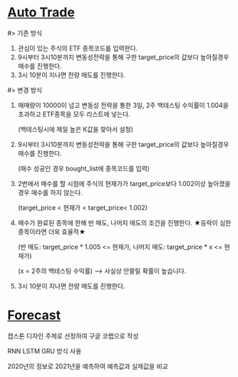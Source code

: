 # [Auto Trade](https://github.com/hiisk/Stock/tree/main/Auto_Trade)

#> 기존 방식 
1. 관심이 있는 주식의 ETF 종목코드를 입력한다.
2. 9시부터 3시10분까지 변동성전략을 통해 구한 target_price의 값보다 높아질경우 매수를 진행한다.
3. 3시 10분이 지나면 전량 매도를 진행한다.

#> 변경 방식
1. 매매량이 10000이 넘고 변동성 전략을 통한 3일, 2주 백테스팅 수익률이 1.004을 초과하고 ETF종목을 모두 리스트에 넣는다.

   (백테스팅시에 제일 높은 K값을 찾아서 설정)

2. 9시부터 3시10분까지 변동성전략을 통해 구한 target_price의 값보다 높아질경우 매수를 진행한다.
   
   (매수 성공인 경우 bought_list에 종목코드를 입력)

3. 2번에서 매수를 할 시점에 주식의 현재가가 target_price보다 1.002이상 높아졌을 경우 매수를 하지 않는다.
   
   (target_price < 현재가 < target_price< 1.002)

4. 매수가 완료된 종목에 한해 반 매도, 나머지 매도의 조건을 진행한다. ★등락이 심한 종목이라면 더욱 효율적★ 
   
   (반 매도: target_price * 1.005 <= 현재가, 나머지 매도: target_price * x <= 현재가)

   (x = 2주의 백테스팅 수익률) --> 사실상 안팔릴 확률이 높습니다.

5. 3시 10분이 지나면 전량 매도를 진행한다.

# [Forecast](https://github.com/hiisk/Stock/tree/main/Forecast)

캡스톤 디자인 주제로 선정하여 구글 코랩으로 작성

RNN LSTM GRU 방식 사용

2020년의 정보로 2021년을 예측하여 예측값과 실제값을 비교
